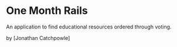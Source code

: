 # One Month Rails

An application to find educational resources ordered through voting.

by [Jonathan Catchpowle]